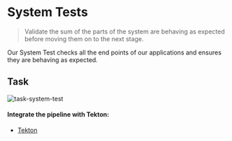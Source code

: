 # System Tests

> Validate the sum of the parts of the system are behaving as expected before moving them on to the next stage.

Our System Test checks all the end points of our applications and ensures they are behaving as expected.

## Task

![task-system-test](./images/task-system-test.png)

#### Integrate the pipeline with Tekton:

- <span style="color:blue;">[Tekton](10b-tekton.md)</span>
